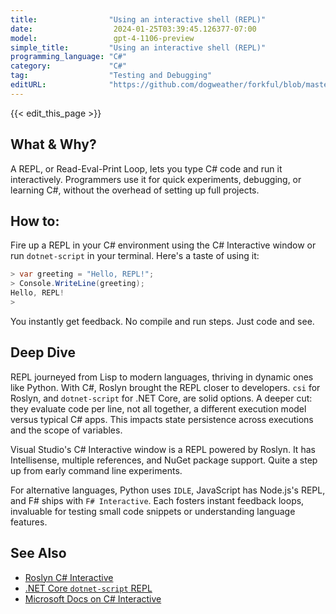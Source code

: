 ```yaml
---
title:                "Using an interactive shell (REPL)"
date:                  2024-01-25T03:39:45.126377-07:00
model:                 gpt-4-1106-preview
simple_title:         "Using an interactive shell (REPL)"
programming_language: "C#"
category:             "C#"
tag:                  "Testing and Debugging"
editURL:              "https://github.com/dogweather/forkful/blob/master/content/en/c-sharp/using-an-interactive-shell-repl.md"
---
```


{{< edit_this_page >}}

## What & Why?
A REPL, or Read-Eval-Print Loop, lets you type C# code and run it interactively. Programmers use it for quick experiments, debugging, or learning C#, without the overhead of setting up full projects.

## How to:
Fire up a REPL in your C# environment using the C# Interactive window or run `dotnet-script` in your terminal. Here's a taste of using it:

```csharp
> var greeting = "Hello, REPL!";
> Console.WriteLine(greeting);
Hello, REPL!
> 
```

You instantly get feedback. No compile and run steps. Just code and see.

## Deep Dive
REPL journeyed from Lisp to modern languages, thriving in dynamic ones like Python. With C#, Roslyn brought the REPL closer to developers. `csi` for Roslyn, and `dotnet-script` for .NET Core, are solid options. A deeper cut: they evaluate code per line, not all together, a different execution model versus typical C# apps. This impacts state persistence across executions and the scope of variables.

Visual Studio's C# Interactive window is a REPL powered by Roslyn. It has Intellisense, multiple references, and NuGet package support. Quite a step up from early command line experiments.

For alternative languages, Python uses `IDLE`, JavaScript has Node.js's REPL, and F# ships with `F# Interactive`. Each fosters instant feedback loops, invaluable for testing small code snippets or understanding language features.

## See Also
- [Roslyn C# Interactive](https://github.com/dotnet/roslyn/blob/main/docs/wiki/C%23-Interactive-Window.md)
- [.NET Core `dotnet-script` REPL](https://github.com/filipw/dotnet-script)
- [Microsoft Docs on C# Interactive](https://docs.microsoft.com/en-us/dotnet/csharp/tutorials/exploration/interactive)